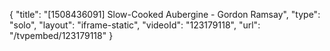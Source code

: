 {
    "title": "[1508436091] Slow-Cooked Aubergine - Gordon Ramsay",
    "type": "solo",
    "layout": "iframe-static",
    "videoId": "123179118",
    "url": "\/tvpembed\/123179118"
}